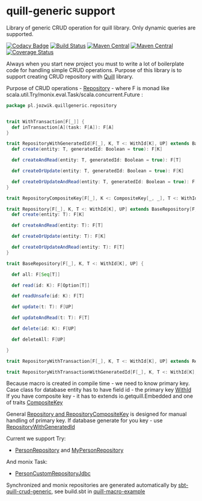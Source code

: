 # quill-generic support
Library of generic CRUD operation for quill library. Only dynamic queries are supported.

[![Codacy Badge](https://api.codacy.com/project/badge/Grade/84d50129877e41068bc0eeb4943b825d)](https://app.codacy.com/manual/ajozwik/quill-generic?utm_source=github.com&utm_medium=referral&utm_content=ajozwik/quill-generic&utm_campaign=Badge_Grade_Dashboard)
[![Build Status](https://travis-ci.com/ajozwik/quill-generic.svg?branch=master)](https://travis-ci.com/ajozwik/quill-generic)
[![Maven Central](https://img.shields.io/maven-central/v/com.github.ajozwik/repository_2.12.svg?label=latest%20release%20for%202.12)](http://search.maven.org/#search|ga|1|g%3A%22com.github.ajozwik%22%20AND%20a%3A%22repository_2.12%22)
[![Maven Central](https://img.shields.io/maven-central/v/com.github.ajozwik/repository_2.13.svg?label=latest%20release%20for%202.13)](http://search.maven.org/#search|ga|1|g%3A%22com.github.ajozwik%22%20AND%20a%3A%22repository_2.13%22)
[![Coverage Status](https://coveralls.io/repos/github/ajozwik/quill-generic/badge.svg?branch=master)](https://coveralls.io/github/ajozwik/quill-generic?branch=master)

Always when you start new project you must to write a lot of boilerplate code for handling simple CRUD operations. Purpose of this library is to support creating CRUD repository with [Quill](https://github.com/getquill/quill) library.

Purpose of CRUD operations - [Repository](/repository/src/main/scala/pl/jozwik/quillgeneric/repository/Repository.scala) - where F is monad like scala.util.Try/monix.eval.Task/scala.concurrent.Future :
```scala
package pl.jozwik.quillgeneric.repository


trait WithTransaction[F[_]] {
  def inTransaction[A](task: F[A]): F[A]
}

trait RepositoryWithGeneratedId[F[_], K, T <: WithId[K], UP] extends BaseRepository[F, K, T, UP] {
  def create(entity: T, generatedId: Boolean = true): F[K]

  def createAndRead(entity: T, generatedId: Boolean = true): F[T]

  def createOrUpdate(entity: T, generatedId: Boolean = true): F[K]

  def createOrUpdateAndRead(entity: T, generatedId: Boolean = true): F[T]
}

trait RepositoryCompositeKey[F[_], K <: CompositeKey[_, _], T <: WithId[K], UP] extends Repository[F, K, T, UP]

trait Repository[F[_], K, T <: WithId[K], UP] extends BaseRepository[F, K, T, UP] {
  def create(entity: T): F[K]

  def createAndRead(entity: T): F[T]

  def createOrUpdate(entity: T): F[K]

  def createOrUpdateAndRead(entity: T): F[T]
}

trait BaseRepository[F[_], K, T <: WithId[K], UP] {

  def all: F[Seq[T]]

  def read(id: K): F[Option[T]]

  def readUnsafe(id: K): F[T]

  def update(t: T): F[UP]

  def updateAndRead(t: T): F[T]

  def delete(id: K): F[UP]

  def deleteAll: F[UP]

}

trait RepositoryWithTransaction[F[_], K, T <: WithId[K], UP] extends Repository[F, K, T, UP] with WithTransaction[F]

trait RepositoryWithTransactionWithGeneratedId[F[_], K, T <: WithId[K], UP] extends RepositoryWithGeneratedId[F, K, T, UP] with WithTransaction[F]

```

Because macro is created in compile time - we need to know primary key. Case class for database entity has to have field id - the primary key [WithId](/repository/src/main/scala/pl/jozwik/quillgeneric/repository/WithId.scala)
If you have composite key - it has to extends io.getquill.Embedded and one of traits [CompositeKey](/repository/src/main/scala/pl/jozwik/quillgeneric/repository/CompositeKey.scala)

General [Repository and RepositoryCompositeKey](/repository/src/main/scala/pl/jozwik/quillgeneric/repository/Repository.scala) is designed for manual handling of primary key. If database generate for you key - use [RepositoryWithGeneratedId](/repository/src/main/scala/pl/jozwik/quillgeneric/repository/Repository.scala)

Current we support Try:

 - [PersonRepository](/repository-jdbc-monad/src/test/scala/pl/jozwik/quillgeneric/monad/repository/PersonRepository.scala) and [MyPersonRepository](/repository-jdbc-monad/src/test/scala/pl/jozwik/quillgeneric/monad/repository/MyPersonRepository.scala) 
 
And monix Task:
 
 - [PersonCustomRepositoryJdbc](/quill-jdbc-monix/src/test/scala/pl/jozwik/quillgeneric/monix/repository/PersonCustomRepositoryJdbc.scala)
 
Synchronized and monix repositories are generated automatically by [sbt-quill-crud-generic](https://github.com/ajozwik/sbt-quill-crud-generic), see build.sbt in
[quill-macro-example](https://github.com/ajozwik/quill-macro-example)
